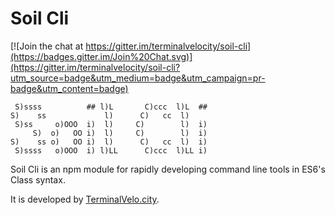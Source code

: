 Soil Cli
=====

[![Join the chat at https://gitter.im/terminalvelocity/soil-cli](https://badges.gitter.im/Join%20Chat.svg)](https://gitter.im/terminalvelocity/soil-cli?utm_source=badge&utm_medium=badge&utm_campaign=pr-badge&utm_content=badge)

```
 S)ssss          ## l)L       C)ccc  l)L  ##
S)    ss             l)      C)   cc  l)
 S)ss     o)OOO  i)  l)     C)        l)  i)
     S)  o)   OO i)  l)     C)        l)  i)
S)    ss o)   OO i)  l)      C)   cc  l)  i)
 S)ssss   o)OOO  i) l)LL      C)ccc  l)LL i)
 ```

Soil Cli is an npm module for rapidly developing command line tools in ES6's Class syntax.

It is developed by [TerminalVelo.city](https://github.com/terminalvelocity).

